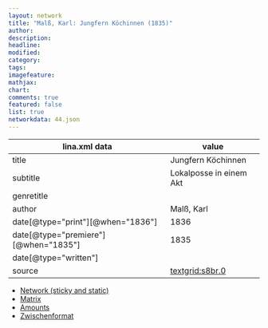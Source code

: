 ```yaml
---
layout: network
title: "Malß, Karl: Jungfern Köchinnen (1835)"
author:
description:
headline:
modified:
category:
tags:
imagefeature: 
mathjax: 
chart: 
comments: true
featured: false
list: true
networkdata: 44.json
---
```

lina.xml data  | value
------------- | -------------
title|Jungfern Köchinnen
subtitle|Lokalposse in einem Akt
genretitle|
author|Malß, Karl
date[@type="print"][@when="1836"]|1836
date[@type="premiere"][@when="1835"]|1835
date[@type="written"]|
source|[textgrid:s8br.0](https://textgridlab.org/1.0/tgcrud-public/rest/textgrid:s8br.0/data)



* [Network (sticky and static)](/network44)
* [Matrix](/matrix44)
* [Amounts](/amounts44)
* [Zwischenformat](/lina44 )
